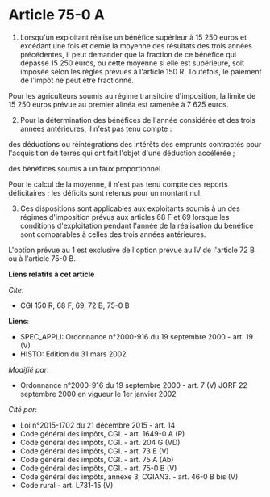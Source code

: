 # Article 75-0 A

1. Lorsqu'un exploitant réalise un bénéfice supérieur à 15 250 euros et excédant une fois et demie la moyenne des résultats
des trois années précédentes, il peut demander que la fraction de ce bénéfice qui dépasse 15 250 euros, ou cette moyenne si
elle est supérieure, soit imposée selon les règles prévues à l'article 150 R. Toutefois, le paiement de l'impôt ne peut être
fractionné.

Pour les agriculteurs soumis au régime transitoire d'imposition, la limite de 15 250 euros prévue au premier alinéa est
ramenée à 7 625 euros.

2. Pour la détermination des bénéfices de l'année considérée et des trois années antérieures, il n'est pas tenu compte :

des déductions ou réintégrations des intérêts des emprunts contractés pour l'acquisition de terres qui ont fait l'objet d'une
déduction accélérée ;

des bénéfices soumis à un taux proportionnel.

Pour le calcul de la moyenne, il n'est pas tenu compte des reports déficitaires ; les déficits sont retenus pour un montant
nul.

3. Ces dispositions sont applicables aux exploitants soumis à un des régimes d'imposition prévus aux articles 68 F et 69
lorsque les conditions d'exploitation pendant l'année de la réalisation du bénéfice sont comparables à celles des trois
années antérieures.

L'option prévue au 1 est exclusive de l'option prévue au IV de l'article 72 B ou à l'article 75-0 B.

**Liens relatifs à cet article**

_Cite_:

  - CGI 150 R, 68 F, 69, 72 B, 75-0 B

**Liens**:

  - SPEC_APPLI: Ordonnance n°2000-916 du 19 septembre 2000 - art. 19 (V)
  - HISTO: Edition du 31 mars 2002

_Modifié par_:

  - Ordonnance n°2000-916 du 19 septembre 2000 - art. 7 (V) JORF 22 septembre 2000 en vigueur le 1er janvier 2002

_Cité par_:

  - Loi n°2015-1702 du 21 décembre 2015 - art. 14
  - Code général des impôts, CGI. - art. 1649-0 A (P)
  - Code général des impôts, CGI. - art. 204 G (VD)
  - Code général des impôts, CGI. - art. 73 E (V)
  - Code général des impôts, CGI. - art. 75 A (Ab)
  - Code général des impôts, CGI. - art. 75-0 B (V)
  - Code général des impôts, annexe 3, CGIAN3. - art. 46-0 B bis (V)
  - Code rural - art. L731-15 (V)
